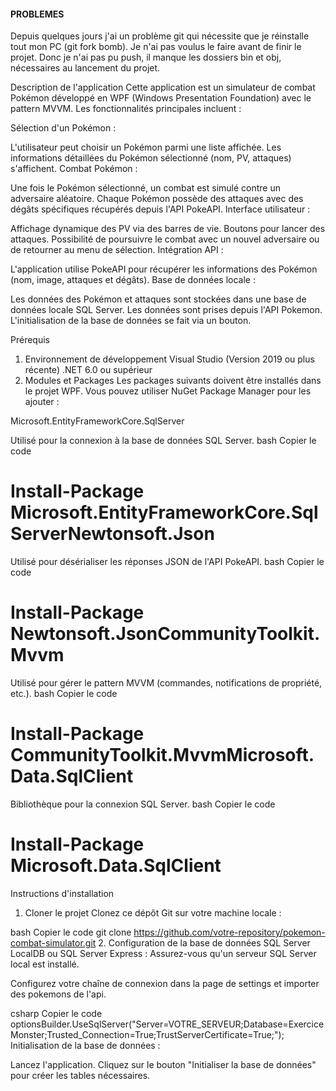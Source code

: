 #### PROBLEMES
Depuis quelques jours j'ai un problème git qui nécessite que je réinstalle tout mon PC (git fork bomb). Je n'ai pas voulus le faire avant de finir le projet.
Donc je n'ai pas pu push, il manque les dossiers bin et obj, nécessaires au lancement du projet.




Description de l'application
Cette application est un simulateur de combat Pokémon développé en WPF (Windows Presentation Foundation) avec le pattern MVVM. Les fonctionnalités principales incluent :

Sélection d'un Pokémon :

L'utilisateur peut choisir un Pokémon parmi une liste affichée.
Les informations détaillées du Pokémon sélectionné (nom, PV, attaques) s'affichent.
Combat Pokémon :

Une fois le Pokémon sélectionné, un combat est simulé contre un adversaire aléatoire.
Chaque Pokémon possède des attaques avec des dégâts spécifiques récupérés depuis l'API PokeAPI.
Interface utilisateur :

Affichage dynamique des PV via des barres de vie.
Boutons pour lancer des attaques.
Possibilité de poursuivre le combat avec un nouvel adversaire ou de retourner au menu de sélection.
Intégration API :

L'application utilise PokeAPI pour récupérer les informations des Pokémon (nom, image, attaques et dégâts).
Base de données locale :

Les données des Pokémon et attaques sont stockées dans une base de données locale SQL Server.
Les données sont prises depuis l'API Pokemon.
L'initialisation de la base de données se fait via un bouton.

Prérequis
1. Environnement de développement
Visual Studio (Version 2019 ou plus récente)
.NET 6.0 ou supérieur
2. Modules et Packages
Les packages suivants doivent être installés dans le projet WPF. Vous pouvez utiliser NuGet Package Manager pour les ajouter :

Microsoft.EntityFrameworkCore.SqlServer

Utilisé pour la connexion à la base de données SQL Server.
bash
Copier le code
# Install-Package Microsoft.EntityFrameworkCore.SqlServerNewtonsoft.Json

Utilisé pour désérialiser les réponses JSON de l'API PokeAPI.
bash
Copier le code
# Install-Package Newtonsoft.JsonCommunityToolkit.Mvvm

Utilisé pour gérer le pattern MVVM (commandes, notifications de propriété, etc.).
bash
Copier le code
# Install-Package CommunityToolkit.MvvmMicrosoft.Data.SqlClient

Bibliothèque pour la connexion SQL Server.
bash
Copier le code
# Install-Package Microsoft.Data.SqlClient

Instructions d'installation
1. Cloner le projet
Clonez ce dépôt Git sur votre machine locale :

bash
Copier le code
git clone https://github.com/votre-repository/pokemon-combat-simulator.git
2. Configuration de la base de données
SQL Server LocalDB ou SQL Server Express : Assurez-vous qu'un serveur SQL Server local est installé.

Configurez votre chaîne de connexion dans la page de settings et importer des pokemons de l'api.

csharp
Copier le code
optionsBuilder.UseSqlServer("Server=VOTRE_SERVEUR;Database=ExerciceMonster;Trusted_Connection=True;TrustServerCertificate=True;");
Initialisation de la base de données :

Lancez l'application.
Cliquez sur le bouton "Initialiser la base de données" pour créer les tables nécessaires.
